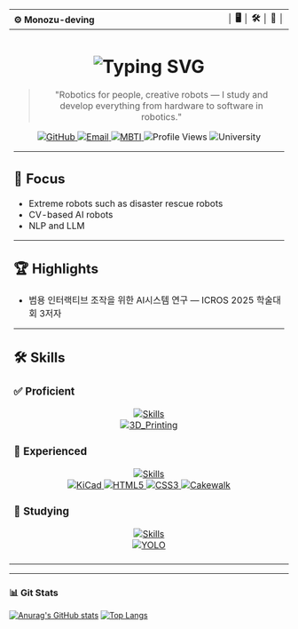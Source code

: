 <div align="center">
  <table>
    <thead>
      <tr>
        <th align="left">⚙️ Monozu-deving</th>
        <th align="right">│ 🖥️ │ 🛠️ │ 🤖 │</th>
      </tr>
    </thead>
    <tbody>
      <tr>
        <td colspan="2" align="center">
          <h1>
            <img 
              src="https://readme-typing-svg.demolab.com?font=Fira+Code&size=30&pause=1000&width=600&lines=%F0%9F%8E%B2+from+monozu+import+robotics+%F0%9F%A4%96" 
              alt="Typing SVG"
              style="max-width: 100%; height: auto;" 
            />
          </h1>
          <blockquote>
            "Robotics for people, creative robots — I study and develop everything from hardware to software in robotics."
          </blockquote>
          <div style="margin: 10px 0;">
            <a href="https://github.com/monozu-deving">
              <img src="https://img.shields.io/badge/GitHub-100000?style=flat&logo=github&logoColor=white" alt="GitHub">
            </a>
            <a href="mailto:monozu.deving@gmail.com">
              <img src="https://img.shields.io/badge/Email-Contact-blue?style=flat&logo=gmail&logoColor=white" alt="Email">
            </a>
            <a href="https://www.16personalities.com/ko/결과/intj-a/m/9xhhavnkm">
              <img src="https://img.shields.io/badge/MBTI-INTJ-8E44AD?style=flat" alt="MBTI">
            </a>
            <img src="https://komarev.com/ghpvc/?username=monozu-deving&color=green" alt="Profile Views">
            <img src="https://img.shields.io/badge/Sejong_University-A31F34?style=flat&logo=academia&logoColor=white" alt="University">
          </div>
          <hr>
          <!-- Focus -->
          <h2 align="left">🎯 Focus</h2>
          <ul align="left">
            <li>Extreme robots such as disaster rescue robots</li>
            <li>CV-based AI robots</li>
            <li>NLP and LLM</li>
          </ul>
          <hr>
          <!-- Highlights -->
          <h2 align="left">🏆 Highlights</h2>
          <ul align="left">
            <li>범용 인터랙티브 조작을 위한 AI시스템 연구 — ICROS 2025 학술대회 3저자</li>
          </ul>
          <hr>
          <!-- Skills -->
          <h2 align="left">🛠️ Skills</h2>
          <h3 align="left">✅ Proficient</h3>
          <a href="https://skillicons.dev">
            <img src="https://skillicons.dev/icons?i=arduino,blender,notion,py" alt="Skills">
          </a>
          <br>
          <a href="https://img.shields.io">
            <img src="https://img.shields.io/badge/3D_Printing-FF6F00?style=for-the-badge&logo=open3d&logoColor=white" alt="3D_Printing"/>
          </a>
          <h3 align="left">🔷 Experienced</h3>
          <a href="https://skillicons.dev">
            <img src="https://skillicons.dev/icons?i=androidstudio,arch,java,nodejs,raspberrypi,ubuntu" alt="Skills">
          </a>
          <br>
          <a href="https://img.shields.io">
            <img src="https://img.shields.io/badge/KiCad-314CB6?style=for-the-badge&logo=kicad&logoColor=white" alt="KiCad"/>
            <img src="https://img.shields.io/badge/HTML5-E34F26?style=for-the-badge&logo=html5&logoColor=white" alt="HTML5"/>
            <img src="https://img.shields.io/badge/CSS3-1572B6?style=for-the-badge&logo=css3&logoColor=white" alt="CSS3"/>
            <img src="https://img.shields.io/badge/Cakewalk-F5792A?style=for-the-badge&logo=bandlab&logoColor=white" alt="Cakewalk"/>
          </a>
          <br>
          <h3 align="left">🧪 Studying</h3>
          <a href="https://skillicons.dev">
            <img src="https://skillicons.dev/icons?i=c,git,github,opencv,ros" alt="Skills">
          </a>
          <br>
          <a href="https://img.shields.io">
            <img src="https://img.shields.io/badge/YOLO-00FFFF?style=for-the-badge&logo=yolo&logoColor=black" alt="YOLO"/>
          </a>
          <br><br>
        </td>
      </tr>
    </tbody>
  </table>
</div>

---

### 📊 Git Stats  

[![Anurag's GitHub stats](https://github-readme-stats.vercel.app/api?username=monozu-deving&show_icons=true&theme=one_dark_pro&rank_icon=github)](https://github.com/anuraghazra/github-readme-stats)
[![Top Langs](https://github-readme-stats.vercel.app/api/top-langs/?username=monozu-deving&layout=compact&theme=one_dark_pro)](https://github.com/anuraghazra/github-readme-stats)

<!--
**monozu-deving/monozu-deving** is a ✨ _special_ ✨ repository because its `README.md` (this file) appears on your GitHub profile.

Here are some ideas to get you started:

- 🔭 I’m currently working on ...
- 🌱 I’m currently learning ...
- 👯 I’m looking to collaborate on ...
- 🤔 I’m looking for help with ...
- 💬 Ask me about ...
- 📫 How to reach me: ...
- 😄 Pronouns: ...
- ⚡ Fun fact: ...
-->
